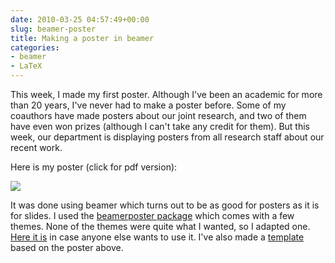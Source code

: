 ```yaml
---
date: 2010-03-25 04:57:49+00:00
slug: beamer-poster
title: Making a poster in beamer
categories:
- beamer
- LaTeX
---
```


This week, I made my first poster. Although I've been an academic for more than 20 years, I've never had to make a poster before. Some of my coauthors have made posters about our joint research, and two of them have even won prizes (although I can't take any credit for them). But this week, our department is displaying posters from all research staff about our recent work.

Here is my poster (click for pdf version):

[![](http://robjhyndman.com/images/PosterInterests_beamer-723x1023.png)](/research/PosterInterests_beamer.pdf)

It was done using beamer which turns out to be as good for posters as it is for slides. I used the [beamerposter package](http://www-i6.informatik.rwth-aachen.de/~dreuw/latexbeamerposter.php) which comes with a few themes. None of the themes were quite what I wanted, so I adapted one. [Here it is](/research/beamerthemeRJH.sty) in case anyone else wants to use it. I've also made a [template](/research/postertemplate.tex) based on the poster above.
